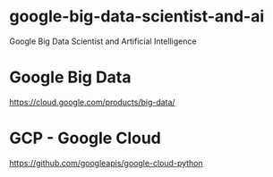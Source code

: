# google-big-data-scientist-and-ai
Google Big Data Scientist and Artificial Intelligence


# Google Big Data
https://cloud.google.com/products/big-data/

# GCP - Google Cloud
https://github.com/googleapis/google-cloud-python

